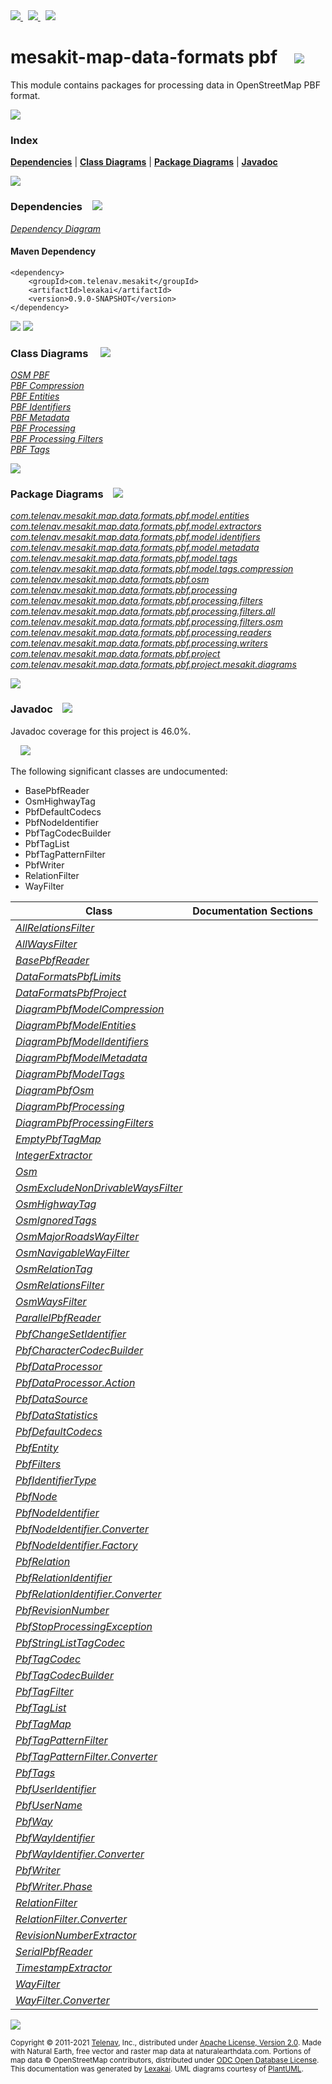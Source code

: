 [//]: # (start-user-text)

<a href="https://www.mesakit.org">
<img src="https://www.kivakit.org/images/web-32.png" srcset="https://www.kivakit.org/images/web-32-2x.png 2x"/>
</a>
&nbsp;
<a href="https://twitter.com/openmesakit">
<img src="https://www.kivakit.org/images/twitter-32.png" srcset="https://www.kivakit.org/images/twitter-32-2x.png 2x"/>
</a>
&nbsp;
<a href="https://mesakit.zulipchat.com">
<img src="https://www.kivakit.org/images/zulip-32.png" srcset="https://www.kivakit.org/images/zulip-32-2x.png 2x"/>
</a>

[//]: # (end-user-text)

# mesakit-map-data-formats pbf &nbsp;&nbsp; <img src="https://www.kivakit.org/images/bits-32.png" srcset="https://www.kivakit.org/images/bits-32-2x.png 2x"/>

This module contains packages for processing data in OpenStreetMap PBF format.

<img src="https://www.kivakit.org/images/horizontal-line-512.png" srcset="https://www.kivakit.org/images/horizontal-line-512-2x.png 2x"/>

### Index



[**Dependencies**](#dependencies) | [**Class Diagrams**](#class-diagrams) | [**Package Diagrams**](#package-diagrams) | [**Javadoc**](#javadoc)

<img src="https://www.kivakit.org/images/horizontal-line-512.png" srcset="https://www.kivakit.org/images/horizontal-line-512-2x.png 2x"/>

### Dependencies <a name="dependencies"></a> &nbsp;&nbsp; <img src="https://www.kivakit.org/images/dependencies-32.png" srcset="https://www.kivakit.org/images/dependencies-32-2x.png 2x"/>

[*Dependency Diagram*](https://www.mesakit.org/lexakai/mesakit/mesakit-map/data/formats/pbf/documentation/diagrams/dependencies.svg)

#### Maven Dependency

    <dependency>
        <groupId>com.telenav.mesakit</groupId>
        <artifactId>lexakai</artifactId>
        <version>0.9.0-SNAPSHOT</version>
    </dependency>


<img src="https://www.kivakit.org/images/horizontal-line-128.png" srcset="https://www.kivakit.org/images/horizontal-line-128-2x.png 2x"/>

[//]: # (start-user-text)



[//]: # (end-user-text)

<img src="https://www.kivakit.org/images/horizontal-line-128.png" srcset="https://www.kivakit.org/images/horizontal-line-128-2x.png 2x"/>

### Class Diagrams <a name="class-diagrams"></a> &nbsp; &nbsp; <img src="https://www.kivakit.org/images/diagram-40.png" srcset="https://www.kivakit.org/images/diagram-40-2x.png 2x"/>

[*OSM PBF*](https://www.mesakit.org/lexakai/mesakit/mesakit-map/data/formats/pbf/documentation/diagrams/diagram-pbf-osm.svg)  
[*PBF Compression*](https://www.mesakit.org/lexakai/mesakit/mesakit-map/data/formats/pbf/documentation/diagrams/diagram-pbf-model-compression.svg)  
[*PBF Entities*](https://www.mesakit.org/lexakai/mesakit/mesakit-map/data/formats/pbf/documentation/diagrams/diagram-pbf-model-entities.svg)  
[*PBF Identifiers*](https://www.mesakit.org/lexakai/mesakit/mesakit-map/data/formats/pbf/documentation/diagrams/diagram-pbf-model-identifiers.svg)  
[*PBF Metadata*](https://www.mesakit.org/lexakai/mesakit/mesakit-map/data/formats/pbf/documentation/diagrams/diagram-pbf-model-metadata.svg)  
[*PBF Processing*](https://www.mesakit.org/lexakai/mesakit/mesakit-map/data/formats/pbf/documentation/diagrams/diagram-pbf-processing.svg)  
[*PBF Processing Filters*](https://www.mesakit.org/lexakai/mesakit/mesakit-map/data/formats/pbf/documentation/diagrams/diagram-pbf-processing-filters.svg)  
[*PBF Tags*](https://www.mesakit.org/lexakai/mesakit/mesakit-map/data/formats/pbf/documentation/diagrams/diagram-pbf-model-tags.svg)

<img src="https://www.kivakit.org/images/horizontal-line-128.png" srcset="https://www.kivakit.org/images/horizontal-line-128-2x.png 2x"/>

### Package Diagrams <a name="package-diagrams"></a> &nbsp;&nbsp; <img src="https://www.kivakit.org/images/box-32.png" srcset="https://www.kivakit.org/images/box-32-2x.png 2x"/>

[*com.telenav.mesakit.map.data.formats.pbf.model.entities*](https://www.mesakit.org/lexakai/mesakit/mesakit-map/data/formats/pbf/documentation/diagrams/com.telenav.mesakit.map.data.formats.pbf.model.entities.svg)  
[*com.telenav.mesakit.map.data.formats.pbf.model.extractors*](https://www.mesakit.org/lexakai/mesakit/mesakit-map/data/formats/pbf/documentation/diagrams/com.telenav.mesakit.map.data.formats.pbf.model.extractors.svg)  
[*com.telenav.mesakit.map.data.formats.pbf.model.identifiers*](https://www.mesakit.org/lexakai/mesakit/mesakit-map/data/formats/pbf/documentation/diagrams/com.telenav.mesakit.map.data.formats.pbf.model.identifiers.svg)  
[*com.telenav.mesakit.map.data.formats.pbf.model.metadata*](https://www.mesakit.org/lexakai/mesakit/mesakit-map/data/formats/pbf/documentation/diagrams/com.telenav.mesakit.map.data.formats.pbf.model.metadata.svg)  
[*com.telenav.mesakit.map.data.formats.pbf.model.tags*](https://www.mesakit.org/lexakai/mesakit/mesakit-map/data/formats/pbf/documentation/diagrams/com.telenav.mesakit.map.data.formats.pbf.model.tags.svg)  
[*com.telenav.mesakit.map.data.formats.pbf.model.tags.compression*](https://www.mesakit.org/lexakai/mesakit/mesakit-map/data/formats/pbf/documentation/diagrams/com.telenav.mesakit.map.data.formats.pbf.model.tags.compression.svg)  
[*com.telenav.mesakit.map.data.formats.pbf.osm*](https://www.mesakit.org/lexakai/mesakit/mesakit-map/data/formats/pbf/documentation/diagrams/com.telenav.mesakit.map.data.formats.pbf.osm.svg)  
[*com.telenav.mesakit.map.data.formats.pbf.processing*](https://www.mesakit.org/lexakai/mesakit/mesakit-map/data/formats/pbf/documentation/diagrams/com.telenav.mesakit.map.data.formats.pbf.processing.svg)  
[*com.telenav.mesakit.map.data.formats.pbf.processing.filters*](https://www.mesakit.org/lexakai/mesakit/mesakit-map/data/formats/pbf/documentation/diagrams/com.telenav.mesakit.map.data.formats.pbf.processing.filters.svg)  
[*com.telenav.mesakit.map.data.formats.pbf.processing.filters.all*](https://www.mesakit.org/lexakai/mesakit/mesakit-map/data/formats/pbf/documentation/diagrams/com.telenav.mesakit.map.data.formats.pbf.processing.filters.all.svg)  
[*com.telenav.mesakit.map.data.formats.pbf.processing.filters.osm*](https://www.mesakit.org/lexakai/mesakit/mesakit-map/data/formats/pbf/documentation/diagrams/com.telenav.mesakit.map.data.formats.pbf.processing.filters.osm.svg)  
[*com.telenav.mesakit.map.data.formats.pbf.processing.readers*](https://www.mesakit.org/lexakai/mesakit/mesakit-map/data/formats/pbf/documentation/diagrams/com.telenav.mesakit.map.data.formats.pbf.processing.readers.svg)  
[*com.telenav.mesakit.map.data.formats.pbf.processing.writers*](https://www.mesakit.org/lexakai/mesakit/mesakit-map/data/formats/pbf/documentation/diagrams/com.telenav.mesakit.map.data.formats.pbf.processing.writers.svg)  
[*com.telenav.mesakit.map.data.formats.pbf.project*](https://www.mesakit.org/lexakai/mesakit/mesakit-map/data/formats/pbf/documentation/diagrams/com.telenav.mesakit.map.data.formats.pbf.project.svg)  
[*com.telenav.mesakit.map.data.formats.pbf.project.mesakit.diagrams*](https://www.mesakit.org/lexakai/mesakit/mesakit-map/data/formats/pbf/documentation/diagrams/com.telenav.mesakit.map.data.formats.pbf.project.mesakit.diagrams.svg)

<img src="https://www.kivakit.org/images/horizontal-line-128.png" srcset="https://www.kivakit.org/images/horizontal-line-128-2x.png 2x"/>

### Javadoc <a name="javadoc"></a> &nbsp;&nbsp; <img src="https://www.kivakit.org/images/books-32.png" srcset="https://www.kivakit.org/images/books-32-2x.png 2x"/>

Javadoc coverage for this project is 46.0%.  
  
&nbsp; &nbsp; <img src="https://www.mesakit.org/images/meter-50-96.png" srcset="https://www.mesakit.org/images/meter-50-96-2x.png 2x"/>


The following significant classes are undocumented:  

- BasePbfReader  
- OsmHighwayTag  
- PbfDefaultCodecs  
- PbfNodeIdentifier  
- PbfTagCodecBuilder  
- PbfTagList  
- PbfTagPatternFilter  
- PbfWriter  
- RelationFilter  
- WayFilter

| Class | Documentation Sections |
|---|---|
| [*AllRelationsFilter*](https://www.mesakit.org/javadoc/mesakit/lexakai/com/telenav/mesakit/map/data/formats/pbf/processing/filters/all/AllRelationsFilter.html) |  |  
| [*AllWaysFilter*](https://www.mesakit.org/javadoc/mesakit/lexakai/com/telenav/mesakit/map/data/formats/pbf/processing/filters/all/AllWaysFilter.html) |  |  
| [*BasePbfReader*](https://www.mesakit.org/javadoc/mesakit/lexakai/com/telenav/mesakit/map/data/formats/pbf/processing/readers/BasePbfReader.html) |  |  
| [*DataFormatsPbfLimits*](https://www.mesakit.org/javadoc/mesakit/lexakai/com/telenav/mesakit/map/data/formats/pbf/project/DataFormatsPbfLimits.html) |  |  
| [*DataFormatsPbfProject*](https://www.mesakit.org/javadoc/mesakit/lexakai/com/telenav/mesakit/map/data/formats/pbf/project/DataFormatsPbfProject.html) |  |  
| [*DiagramPbfModelCompression*](https://www.mesakit.org/javadoc/mesakit/lexakai/com/telenav/mesakit/map/data/formats/pbf/project/mesakit/diagrams/DiagramPbfModelCompression.html) |  |  
| [*DiagramPbfModelEntities*](https://www.mesakit.org/javadoc/mesakit/lexakai/com/telenav/mesakit/map/data/formats/pbf/project/mesakit/diagrams/DiagramPbfModelEntities.html) |  |  
| [*DiagramPbfModelIdentifiers*](https://www.mesakit.org/javadoc/mesakit/lexakai/com/telenav/mesakit/map/data/formats/pbf/project/mesakit/diagrams/DiagramPbfModelIdentifiers.html) |  |  
| [*DiagramPbfModelMetadata*](https://www.mesakit.org/javadoc/mesakit/lexakai/com/telenav/mesakit/map/data/formats/pbf/project/mesakit/diagrams/DiagramPbfModelMetadata.html) |  |  
| [*DiagramPbfModelTags*](https://www.mesakit.org/javadoc/mesakit/lexakai/com/telenav/mesakit/map/data/formats/pbf/project/mesakit/diagrams/DiagramPbfModelTags.html) |  |  
| [*DiagramPbfOsm*](https://www.mesakit.org/javadoc/mesakit/lexakai/com/telenav/mesakit/map/data/formats/pbf/project/mesakit/diagrams/DiagramPbfOsm.html) |  |  
| [*DiagramPbfProcessing*](https://www.mesakit.org/javadoc/mesakit/lexakai/com/telenav/mesakit/map/data/formats/pbf/project/mesakit/diagrams/DiagramPbfProcessing.html) |  |  
| [*DiagramPbfProcessingFilters*](https://www.mesakit.org/javadoc/mesakit/lexakai/com/telenav/mesakit/map/data/formats/pbf/project/mesakit/diagrams/DiagramPbfProcessingFilters.html) |  |  
| [*EmptyPbfTagMap*](https://www.mesakit.org/javadoc/mesakit/lexakai/com/telenav/mesakit/map/data/formats/pbf/model/tags/EmptyPbfTagMap.html) |  |  
| [*IntegerExtractor*](https://www.mesakit.org/javadoc/mesakit/lexakai/com/telenav/mesakit/map/data/formats/pbf/model/extractors/IntegerExtractor.html) |  |  
| [*Osm*](https://www.mesakit.org/javadoc/mesakit/lexakai/com/telenav/mesakit/map/data/formats/pbf/osm/Osm.html) |  |  
| [*OsmExcludeNonDrivableWaysFilter*](https://www.mesakit.org/javadoc/mesakit/lexakai/com/telenav/mesakit/map/data/formats/pbf/processing/filters/osm/OsmExcludeNonDrivableWaysFilter.html) |  |  
| [*OsmHighwayTag*](https://www.mesakit.org/javadoc/mesakit/lexakai/com/telenav/mesakit/map/data/formats/pbf/osm/OsmHighwayTag.html) |  |  
| [*OsmIgnoredTags*](https://www.mesakit.org/javadoc/mesakit/lexakai/com/telenav/mesakit/map/data/formats/pbf/osm/OsmIgnoredTags.html) |  |  
| [*OsmMajorRoadsWayFilter*](https://www.mesakit.org/javadoc/mesakit/lexakai/com/telenav/mesakit/map/data/formats/pbf/processing/filters/osm/OsmMajorRoadsWayFilter.html) |  |  
| [*OsmNavigableWayFilter*](https://www.mesakit.org/javadoc/mesakit/lexakai/com/telenav/mesakit/map/data/formats/pbf/processing/filters/osm/OsmNavigableWayFilter.html) |  |  
| [*OsmRelationTag*](https://www.mesakit.org/javadoc/mesakit/lexakai/com/telenav/mesakit/map/data/formats/pbf/osm/OsmRelationTag.html) |  |  
| [*OsmRelationsFilter*](https://www.mesakit.org/javadoc/mesakit/lexakai/com/telenav/mesakit/map/data/formats/pbf/processing/filters/osm/OsmRelationsFilter.html) |  |  
| [*OsmWaysFilter*](https://www.mesakit.org/javadoc/mesakit/lexakai/com/telenav/mesakit/map/data/formats/pbf/processing/filters/osm/OsmWaysFilter.html) |  |  
| [*ParallelPbfReader*](https://www.mesakit.org/javadoc/mesakit/lexakai/com/telenav/mesakit/map/data/formats/pbf/processing/readers/ParallelPbfReader.html) |  |  
| [*PbfChangeSetIdentifier*](https://www.mesakit.org/javadoc/mesakit/lexakai/com/telenav/mesakit/map/data/formats/pbf/model/metadata/PbfChangeSetIdentifier.html) |  |  
| [*PbfCharacterCodecBuilder*](https://www.mesakit.org/javadoc/mesakit/lexakai/com/telenav/mesakit/map/data/formats/pbf/model/tags/compression/PbfCharacterCodecBuilder.html) |  |  
| [*PbfDataProcessor*](https://www.mesakit.org/javadoc/mesakit/lexakai/com/telenav/mesakit/map/data/formats/pbf/processing/PbfDataProcessor.html) |  |  
| [*PbfDataProcessor.Action*](https://www.mesakit.org/javadoc/mesakit/lexakai/com/telenav/mesakit/map/data/formats/pbf/processing/PbfDataProcessor.Action.html) |  |  
| [*PbfDataSource*](https://www.mesakit.org/javadoc/mesakit/lexakai/com/telenav/mesakit/map/data/formats/pbf/processing/PbfDataSource.html) |  |  
| [*PbfDataStatistics*](https://www.mesakit.org/javadoc/mesakit/lexakai/com/telenav/mesakit/map/data/formats/pbf/processing/PbfDataStatistics.html) |  |  
| [*PbfDefaultCodecs*](https://www.mesakit.org/javadoc/mesakit/lexakai/com/telenav/mesakit/map/data/formats/pbf/model/tags/compression/PbfDefaultCodecs.html) |  |  
| [*PbfEntity*](https://www.mesakit.org/javadoc/mesakit/lexakai/com/telenav/mesakit/map/data/formats/pbf/model/entities/PbfEntity.html) |  |  
| [*PbfFilters*](https://www.mesakit.org/javadoc/mesakit/lexakai/com/telenav/mesakit/map/data/formats/pbf/processing/filters/PbfFilters.html) |  |  
| [*PbfIdentifierType*](https://www.mesakit.org/javadoc/mesakit/lexakai/com/telenav/mesakit/map/data/formats/pbf/model/identifiers/PbfIdentifierType.html) |  |  
| [*PbfNode*](https://www.mesakit.org/javadoc/mesakit/lexakai/com/telenav/mesakit/map/data/formats/pbf/model/entities/PbfNode.html) |  |  
| [*PbfNodeIdentifier*](https://www.mesakit.org/javadoc/mesakit/lexakai/com/telenav/mesakit/map/data/formats/pbf/model/identifiers/PbfNodeIdentifier.html) |  |  
| [*PbfNodeIdentifier.Converter*](https://www.mesakit.org/javadoc/mesakit/lexakai/com/telenav/mesakit/map/data/formats/pbf/model/identifiers/PbfNodeIdentifier.Converter.html) |  |  
| [*PbfNodeIdentifier.Factory*](https://www.mesakit.org/javadoc/mesakit/lexakai/com/telenav/mesakit/map/data/formats/pbf/model/identifiers/PbfNodeIdentifier.Factory.html) |  |  
| [*PbfRelation*](https://www.mesakit.org/javadoc/mesakit/lexakai/com/telenav/mesakit/map/data/formats/pbf/model/entities/PbfRelation.html) |  |  
| [*PbfRelationIdentifier*](https://www.mesakit.org/javadoc/mesakit/lexakai/com/telenav/mesakit/map/data/formats/pbf/model/identifiers/PbfRelationIdentifier.html) |  |  
| [*PbfRelationIdentifier.Converter*](https://www.mesakit.org/javadoc/mesakit/lexakai/com/telenav/mesakit/map/data/formats/pbf/model/identifiers/PbfRelationIdentifier.Converter.html) |  |  
| [*PbfRevisionNumber*](https://www.mesakit.org/javadoc/mesakit/lexakai/com/telenav/mesakit/map/data/formats/pbf/model/metadata/PbfRevisionNumber.html) |  |  
| [*PbfStopProcessingException*](https://www.mesakit.org/javadoc/mesakit/lexakai/com/telenav/mesakit/map/data/formats/pbf/processing/PbfStopProcessingException.html) |  |  
| [*PbfStringListTagCodec*](https://www.mesakit.org/javadoc/mesakit/lexakai/com/telenav/mesakit/map/data/formats/pbf/model/tags/compression/PbfStringListTagCodec.html) |  |  
| [*PbfTagCodec*](https://www.mesakit.org/javadoc/mesakit/lexakai/com/telenav/mesakit/map/data/formats/pbf/model/tags/compression/PbfTagCodec.html) |  |  
| [*PbfTagCodecBuilder*](https://www.mesakit.org/javadoc/mesakit/lexakai/com/telenav/mesakit/map/data/formats/pbf/model/tags/compression/PbfTagCodecBuilder.html) |  |  
| [*PbfTagFilter*](https://www.mesakit.org/javadoc/mesakit/lexakai/com/telenav/mesakit/map/data/formats/pbf/model/tags/PbfTagFilter.html) |  |  
| [*PbfTagList*](https://www.mesakit.org/javadoc/mesakit/lexakai/com/telenav/mesakit/map/data/formats/pbf/model/tags/PbfTagList.html) |  |  
| [*PbfTagMap*](https://www.mesakit.org/javadoc/mesakit/lexakai/com/telenav/mesakit/map/data/formats/pbf/model/tags/PbfTagMap.html) |  |  
| [*PbfTagPatternFilter*](https://www.mesakit.org/javadoc/mesakit/lexakai/com/telenav/mesakit/map/data/formats/pbf/model/tags/PbfTagPatternFilter.html) |  |  
| [*PbfTagPatternFilter.Converter*](https://www.mesakit.org/javadoc/mesakit/lexakai/com/telenav/mesakit/map/data/formats/pbf/model/tags/PbfTagPatternFilter.Converter.html) |  |  
| [*PbfTags*](https://www.mesakit.org/javadoc/mesakit/lexakai/com/telenav/mesakit/map/data/formats/pbf/model/tags/PbfTags.html) |  |  
| [*PbfUserIdentifier*](https://www.mesakit.org/javadoc/mesakit/lexakai/com/telenav/mesakit/map/data/formats/pbf/model/metadata/PbfUserIdentifier.html) |  |  
| [*PbfUserName*](https://www.mesakit.org/javadoc/mesakit/lexakai/com/telenav/mesakit/map/data/formats/pbf/model/metadata/PbfUserName.html) |  |  
| [*PbfWay*](https://www.mesakit.org/javadoc/mesakit/lexakai/com/telenav/mesakit/map/data/formats/pbf/model/entities/PbfWay.html) |  |  
| [*PbfWayIdentifier*](https://www.mesakit.org/javadoc/mesakit/lexakai/com/telenav/mesakit/map/data/formats/pbf/model/identifiers/PbfWayIdentifier.html) |  |  
| [*PbfWayIdentifier.Converter*](https://www.mesakit.org/javadoc/mesakit/lexakai/com/telenav/mesakit/map/data/formats/pbf/model/identifiers/PbfWayIdentifier.Converter.html) |  |  
| [*PbfWriter*](https://www.mesakit.org/javadoc/mesakit/lexakai/com/telenav/mesakit/map/data/formats/pbf/processing/writers/PbfWriter.html) |  |  
| [*PbfWriter.Phase*](https://www.mesakit.org/javadoc/mesakit/lexakai/com/telenav/mesakit/map/data/formats/pbf/processing/writers/PbfWriter.Phase.html) |  |  
| [*RelationFilter*](https://www.mesakit.org/javadoc/mesakit/lexakai/com/telenav/mesakit/map/data/formats/pbf/processing/filters/RelationFilter.html) |  |  
| [*RelationFilter.Converter*](https://www.mesakit.org/javadoc/mesakit/lexakai/com/telenav/mesakit/map/data/formats/pbf/processing/filters/RelationFilter.Converter.html) |  |  
| [*RevisionNumberExtractor*](https://www.mesakit.org/javadoc/mesakit/lexakai/com/telenav/mesakit/map/data/formats/pbf/model/extractors/RevisionNumberExtractor.html) |  |  
| [*SerialPbfReader*](https://www.mesakit.org/javadoc/mesakit/lexakai/com/telenav/mesakit/map/data/formats/pbf/processing/readers/SerialPbfReader.html) |  |  
| [*TimestampExtractor*](https://www.mesakit.org/javadoc/mesakit/lexakai/com/telenav/mesakit/map/data/formats/pbf/model/extractors/TimestampExtractor.html) |  |  
| [*WayFilter*](https://www.mesakit.org/javadoc/mesakit/lexakai/com/telenav/mesakit/map/data/formats/pbf/processing/filters/WayFilter.html) |  |  
| [*WayFilter.Converter*](https://www.mesakit.org/javadoc/mesakit/lexakai/com/telenav/mesakit/map/data/formats/pbf/processing/filters/WayFilter.Converter.html) |  |  

[//]: # (start-user-text)



[//]: # (end-user-text)

<img src="https://www.kivakit.org/images/horizontal-line-512.png" srcset="https://www.kivakit.org/images/horizontal-line-512-2x.png 2x"/>

<sub>Copyright &#169; 2011-2021 [Telenav](http://telenav.com), Inc., distributed under [Apache License, Version 2.0](LICENSE). Made with Natural Earth, free vector and raster map data at naturalearthdata.com. Portions of map data &#169; OpenStreetMap contributors, distributed under [ODC Open Database License](legal/OPEN_DATABASE_LICENSE).</sub>  
<sub>This documentation was generated by [Lexakai](https://github.com/Telenav/lexakai). UML diagrams courtesy
of [PlantUML](http://plantuml.com).</sub>


